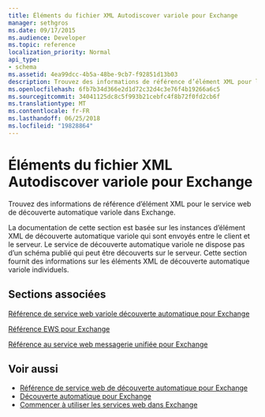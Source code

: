 ```yaml
---
title: Éléments du fichier XML Autodiscover variole pour Exchange
manager: sethgros
ms.date: 09/17/2015
ms.audience: Developer
ms.topic: reference
localization_priority: Normal
api_type:
- schema
ms.assetid: 4ea99dcc-4b5a-48be-9cb7-f92851d13b03
description: Trouvez des informations de référence d’élément XML pour le service web de découverte automatique variole dans Exchange.
ms.openlocfilehash: 6fb7b34d366e2d1d72c32d4c3e76f4b19266a6c5
ms.sourcegitcommit: 34041125dc8c5f993b21cebfc4f8b72f0fd2cb6f
ms.translationtype: MT
ms.contentlocale: fr-FR
ms.lasthandoff: 06/25/2018
ms.locfileid: "19828864"
---
```

# <a name="pox-autodiscover-xml-elements-for-exchange"></a>Éléments du fichier XML Autodiscover variole pour Exchange

Trouvez des informations de référence d’élément XML pour le service web de découverte automatique variole dans Exchange.
  
La documentation de cette section est basée sur les instances d’élément XML de découverte automatique variole qui sont envoyés entre le client et le serveur. Le service de découverte automatique variole ne dispose pas d’un schéma publié qui peut être découverts sur le serveur. Cette section fournit des informations sur les éléments XML de découverte automatique variole individuels.
  
## <a name="related-sections"></a>Sections associées
<a name="bk_RelatedSections"> </a>

[Référence de service web variole découverte automatique pour Exchange](pox-autodiscover-web-service-reference-for-exchange.md)
  
[Référence EWS pour Exchange](ews-reference-for-exchange.md)
  
[Référence au service web messagerie unifiée pour Exchange](unified-messaging-web-service-reference-for-exchange.md)
  
## <a name="see-also"></a>Voir aussi

- [Référence de service web de découverte automatique pour Exchange](autodiscover-web-service-reference-for-exchange.md)
- [Découverte automatique pour Exchange](../exchange-web-services/autodiscover-for-exchange.md)
- [Commencer à utiliser les services web dans Exchange](../exchange-web-services/start-using-web-services-in-exchange.md)
    

